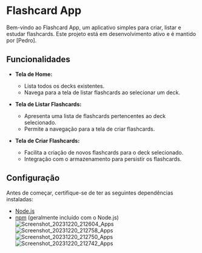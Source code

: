 # Flashcard App

Bem-vindo ao Flashcard App, um aplicativo simples para criar, listar e estudar flashcards. Este projeto está em desenvolvimento ativo e é mantido por [Pedro].

## Funcionalidades

- **Tela de Home:**
  - Lista todos os decks existentes.
  - Navega para a tela de listar flashcards ao selecionar um deck.

- **Tela de Listar Flashcards:**
  - Apresenta uma lista de flashcards pertencentes ao deck selecionado.
  - Permite a navegação para a tela de criar flashcards.

- **Tela de Criar Flashcards:**
  - Facilita a criação de novos flashcards para o deck selecionado.
  - Integração com o armazenamento para persistir os flashcards.

## Configuração

Antes de começar, certifique-se de ter as seguintes dependências instaladas:

- [Node.js](https://nodejs.org/)
- [npm](https://www.npmjs.com/) (geralmente incluído com o Node.js)
![Screenshot_20231220_212604_Apps](https://github.com/pedrohd21/Flashcard/assets/67549131/2360ce7a-b579-4a42-8322-1271da6fb38c)
![Screenshot_20231220_212758_Apps](https://github.com/pedrohd21/Flashcard/assets/67549131/1ac44945-9432-4047-9192-c0468d3f11fa)
![Screenshot_20231220_212750_Apps](https://github.com/pedrohd21/Flashcard/assets/67549131/cb123797-e0d1-44fa-889d-1caad21c65b5)
![Screenshot_20231220_212742_Apps](https://github.com/pedrohd21/Flashcard/assets/67549131/c0516ca5-3bd7-4fdf-ac5e-1e9b5ab56171)
